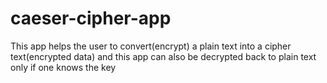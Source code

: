 # caeser-cipher-app
This app helps the user to convert(encrypt) a plain text into a cipher text(encrypted data)  and this app can also be decrypted back to plain text only if one knows the key
